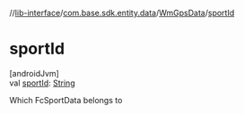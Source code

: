 //[lib-interface](../../../index.md)/[com.base.sdk.entity.data](../index.md)/[WmGpsData](index.md)/[sportId](sport-id.md)

# sportId

[androidJvm]\
val [sportId](sport-id.md): [String](https://kotlinlang.org/api/latest/jvm/stdlib/kotlin/-string/index.html)

Which FcSportData belongs to
